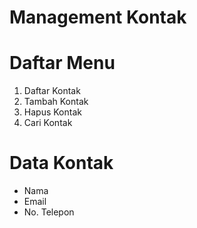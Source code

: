 # Management Kontak

# Daftar Menu

1. Daftar Kontak
2. Tambah Kontak
3. Hapus Kontak
4. Cari Kontak

# Data Kontak

- Nama
- Email
- No. Telepon
